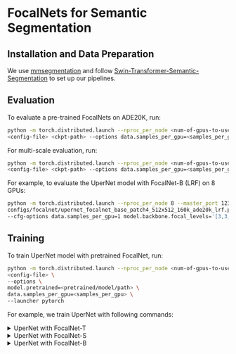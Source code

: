 # FocalNets for Semantic Segmentation

## Installation and Data Preparation

We use [mmsegmentation](https://github.com/open-mmlab/mmsegmentation) and follow  [Swin-Transformer-Semantic-Segmentation](https://github.com/SwinTransformer/Swin-Transformer-Semantic-Segmentation) to set up our pipelines. 

## Evaluation

To evaluate a pre-trained FocalNets on ADE20K, run:

```bash
python -m torch.distributed.launch --nproc_per_node <num-of-gpus-to-use> --master_port 12345 tools/test.py \
<config-file> <ckpt-path> --options data.samples_per_gpu=<samples_per_gpu> --luancher pytorch --eval mIoU
```
For multi-scale evaluation, run:

```bash
python -m torch.distributed.launch --nproc_per_node <num-of-gpus-to-use> --master_port 12345 tools/test.py \
<config-file> <ckpt-path> --options data.samples_per_gpu=<samples_per_gpu> --luancher pytorch --eval mIoU --aug-test
```

For example, to evaluate the UperNet model with FocalNet-B (LRF) on 8 GPUs:

```bash
python -m torch.distributed.launch --nproc_per_node 8 --master_port 12345 tools/test.py \
configs/focalnet/upernet_focalnet_base_patch4_512x512_160k_ade20k_lrf.py focalnet_base_lrf_upernet_160k.pth \
--cfg-options data.samples_per_gpu=1 model.backbone.focal_levels='[3,3,3,3]'
```

## Training

To train UperNet model with pretrained FocalNet, run:

```bash
python -m torch.distributed.launch --nproc_per_node <num-of-gpus-to-use> --master_port 12345  tools/train.py \
<config-file> \
--options \
model.pretrained=<pretrained/model/path> \
data.samples_per_gpu=<samples_per_gpu> \
--launcher pytorch
```

For example, we train UperNet with following commands:

<details>

<summary>
UperNet with FocalNet-T
</summary>

FocalNet-T (SRF):

```bash
python -m torch.distributed.launch --nproc_per_node 8 --master_port 12345  tools/train.py \
configs/focalnet/upernet_focalnet_tiny_patch4_512x512_160k_ade20k_srf.py \
--options \
model.pretrained='focalnet_tiny_srf.pth' \
data.samples_per_gpu=2 \
--launcher pytorch
```

FocalNet-T (LRF):

```bash
python -m torch.distributed.launch --nproc_per_node 8 --master_port 12345  tools/train.py \
configs/focalnet/upernet_focalnet_tiny_patch4_512x512_160k_ade20k_lrf.py \
--options \
model.pretrained='focalnet_tiny_lrf.pth' \
data.samples_per_gpu=2 \
--launcher pytorch
```

</details>

<details>

<summary>
UperNet with FocalNet-S
</summary>

FocalNet-S (SRF):

```bash
python -m torch.distributed.launch --nproc_per_node 8 --master_port 12345  tools/train.py \
configs/focalnet/upernet_focalnet_small_patch4_512x512_160k_ade20k_srf.py \
--options \
model.pretrained='focalnet_small_srf.pth' \
data.samples_per_gpu=2 \
--launcher pytorch
```

FocalNet-S (LRF):

```bash
python -m torch.distributed.launch --nproc_per_node 8 --master_port 12345  tools/train.py \
configs/focalnet/upernet_focalnet_small_patch4_512x512_160k_ade20k_lrf.py \
--options \
model.pretrained='focalnet_tiny_lrf.pth' \
data.samples_per_gpu=2 \
--launcher pytorch
```

</details>

<details>

<summary>
UperNet with FocalNet-B
</summary>

FocalNet-B (SRF):

```bash
python -m torch.distributed.launch --nproc_per_node 8 --master_port 12345  tools/train.py \
configs/focalnet/upernet_focalnet_base_patch4_512x512_160k_ade20k_srf.py \
--options \
model.pretrained='focalnet_base_srf.pth' \
data.samples_per_gpu=2 \
--launcher pytorch
```

FocalNet-B (LRF):

```bash
python -m torch.distributed.launch --nproc_per_node 8 --master_port 12345  tools/train.py \
configs/focalnet/upernet_focalnet_base_patch4_512x512_160k_ade20k_lrf.py \
--options \
model.pretrained='focalnet_base_lrf.pth' \
data.samples_per_gpu=2 \
--launcher pytorch
```

</details>